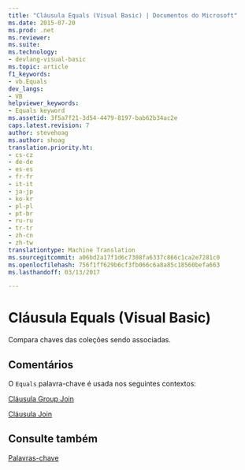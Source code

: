 ```yaml
---
title: "Cláusula Equals (Visual Basic) | Documentos do Microsoft"
ms.date: 2015-07-20
ms.prod: .net
ms.reviewer: 
ms.suite: 
ms.technology:
- devlang-visual-basic
ms.topic: article
f1_keywords:
- vb.Equals
dev_langs:
- VB
helpviewer_keywords:
- Equals keyword
ms.assetid: 3f5a7f21-3d54-4479-8197-bab62b34ac2e
caps.latest.revision: 7
author: stevehoag
ms.author: shoag
translation.priority.ht:
- cs-cz
- de-de
- es-es
- fr-fr
- it-it
- ja-jp
- ko-kr
- pl-pl
- pt-br
- ru-ru
- tr-tr
- zh-cn
- zh-tw
translationtype: Machine Translation
ms.sourcegitcommit: a06bd2a17f1d6c7308fa6337c866c1ca2e7281c0
ms.openlocfilehash: 756f1ff629b6cf3fb066c6a8a85c18560befa663
ms.lasthandoff: 03/13/2017

---
```

# <a name="equals-clause-visual-basic"></a>Cláusula Equals (Visual Basic)
Compara chaves das coleções sendo associadas.  
  
## <a name="remarks"></a>Comentários  
 O `Equals` palavra-chave é usada nos seguintes contextos:  
  
 [Cláusula Group Join](../../../visual-basic/language-reference/queries/group-join-clause.md)  
  
 [Cláusula Join](../../../visual-basic/language-reference/queries/join-clause.md)  
  
## <a name="see-also"></a>Consulte também  
 [Palavras-chave](../../../visual-basic/language-reference/keywords/index.md)
